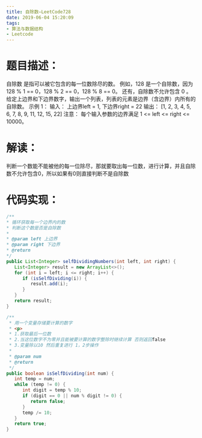 ```yaml
---
title: 自除数—LeetCode728
date: 2019-06-04 15:20:09
tags: 
- 算法与数据结构
- Leetcode
---
```


# 题目描述：

自除数 是指可以被它包含的每一位数除尽的数。
例如，128 是一个自除数，因为 128 % 1 == 0，128 % 2 == 0，128 % 8 == 0。
还有，自除数不允许包含 0 。
给定上边界和下边界数字，输出一个列表，列表的元素是边界（含边界）内所有的自除数。
示例 1：
输入：
上边界left = 1, 下边界right = 22
输出： \[1, 2, 3, 4, 5, 6, 7, 8, 9, 11, 12, 15, 22]
注意：
每个输入参数的边界满足 1 <= left <= right <= 10000。


# 解读：

判断一个数能不能被他的每一位除尽，那就要取出每一位数，进行计算，并且自除数不允许包含0，所以如果有0则直接判断不是自除数

<!--more-->

# 代码实现：

```java
/**
* 循环获取每一个边界内的数
* 判断这个数是否是自除数
*
* @param left 上边界
* @param right 下边界
* @return
*/
public List<Integer> selfDividingNumbers(int left, int right) {
   List<Integer> result = new ArrayList<>();
   for (int i = left; i <= right; i++) {
      if (isSelfDividing(i)) {
         result.add(i);
      }
   }
   return result;
}

/**
 * 用一个变量存储要计算的数字
 * <p>
 * 1.获取最后一位数
 * 2.当这位数字不为零并且能被要计算的数字整除时继续计算 否则返回false
 * 3.变量除以10 然后重复进行 1，2步操作
 *
 * @param num
 * @return
 */
public boolean isSelfDividing(int num) {
   int temp = num;
   while (temp != 0) {
      int digit = temp % 10;
      if (digit == 0 || num % digit != 0) {
         return false;
      }
      temp /= 10;
   }
   return true;
}
```